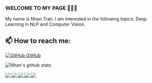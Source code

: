 ### WELCOME TO MY PAGE 👋👋👋
My name is Nhan Tran. I am interested in the following topics: Deep Learning in NLP and Computer Vision.<br>
## 📫 How to reach me: 
[![GitHub](https://i.stack.imgur.com/tskMh.png) GitHub](https://github.com/NhanTranCoding/)<br>

![Nhan's github stats](https://github-readme-stats-git-masterrstaa-rickstaa.vercel.app/api?username=NhanTranCoding&show_icons=true&theme=tokyonight&hide=contribs,prs,issues)

<a href="https://github.com/NhanTranCoding/Predict_Safety_Contructor_YOLOv8">
  <!-- Change the `github-readme-stats.anuraghazra1.vercel.app` to `github-readme-stats.vercel.app`  -->
  <img align="center" src="https://github-readme-stats.anuraghazra1.vercel.app/api/pin/?username=NhanTranCoding&repo=Predict_Safety_Contructor_YOLOv8&theme=radical" />
</a> 
<a href="https://github.com/NhanTranCoding/Playing_game_Subway_Surfers_by_AI">
  <!-- Change the `github-readme-stats.anuraghazra1.vercel.app` to `github-readme-stats.vercel.app`  -->
  <img align="center" src="https://github-readme-stats.anuraghazra1.vercel.app/api/pin/?username=NhanTranCoding&repo=Playing_game_Subway_Surfers_by_AI&theme=radical" />
</a>  
<a href="https://github.com/NhanTranCoding/CNN_Predict_Natural_Scenes/">
  <!-- Change the `github-readme-stats.anuraghazra1.vercel.app` to `github-readme-stats.vercel.app`  -->
  <img align="center" src="https://github-readme-stats.anuraghazra1.vercel.app/api/pin/?username=NhanTranCoding&repo=CNN_Predict_Natural_Scenes&theme=radical" />
</a>    
<a href="https://github.com/NhanTranCoding/Count_Space_Parking_Car">
  <!-- Change the `github-readme-stats.anuraghazra1.vercel.app` to `github-readme-stats.vercel.app`  -->
  <img align="center" src="https://github-readme-stats.anuraghazra1.vercel.app/api/pin/?username=NhanTranCoding&repo=Count_Space_Parking_Car&theme=merko" />
</a>
<a href="https://github.com/NhanTranCoding/People_Counter_Yolov8">
  <!-- Change the `github-readme-stats.anuraghazra1.vercel.app` to `github-readme-stats.vercel.app`  -->
  <img align="center" src="https://github-readme-stats.anuraghazra1.vercel.app/api/pin/?username=NhanTranCoding&repo=People_Counter_Yolov8&theme=gruvbox" />
</a> 

  
